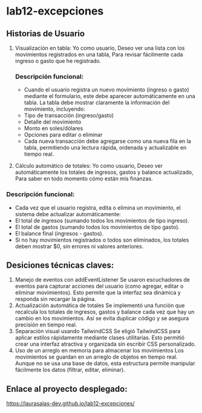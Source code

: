 # lab12-excepciones
## Historias de Usuario
1. Visualización en tabla:
   Yo como usuario,
   Deseo ver una lista con los movimientos registrados en una tabla,
   Para revisar fácilmente cada ingreso o gasto que he registrado.
   ### Descripción funcional:
   - Cuando el usuario registra un nuevo movimiento (ingreso o gasto) mediante el formulario, este debe aparecer automáticamente en una tabla. La tabla debe mostrar claramente la información del movimiento, incluyendo:
   - Tipo de transacción (ingreso/gasto)
   - Detalle del movimiento
   - Monto en soles/dólares
   - Opciones para editar o eliminar
   - Cada nueva transacción debe agregarse como una nueva fila en la tabla, permitiendo una lectura rápida, ordenada y actualizable en tiempo real.
     
2. Cálculo automático de totales:
  Yo como usuario,
  Deseo ver automáticamente los totales de ingresos, gastos y balance actualizado,
  Para saber en todo momento cómo están mis finanzas.
  ### Descripción funcional:
  - Cada vez que el usuario registra, edita o elimina un movimiento, el sistema debe actualizar automáticamente:
  - El total de ingresos (sumando todos los movimientos de tipo ingreso).
  - El total de gastos (sumando todos los movimientos de tipo gasto).
  - El balance final (ingresos - gastos).
  - Si no hay movimientos registrados o todos son eliminados, los totales deben mostrar $0, sin errores ni valores anteriores.

## Desiciones técnicas claves:
1. Manejo de eventos con addEventListener
    Se usaron escuchadores de eventos para capturar acciones del usuario (como agregar, editar o eliminar movimientos). Esto permite que la interfaz sea dinámica y responda sin recargar la página.
2. Actualización automática de totales
    Se implementó una función que recalcula los totales de ingresos, gastos y balance cada vez que hay un cambio en los movimientos. Así se evita duplicar código y se asegura precisión en tiempo real.
3. Separación visual usando TailwindCSS
    Se eligió TailwindCSS para aplicar estilos rápidamente mediante clases utilitarias. Esto permitió crear una interfaz atractiva y organizada sin escribir CSS personalizado.
4. Uso de un arreglo en memoria para almacenar los movimientos
    Los movimientos se guardan en un arreglo de objetos en tiempo real. Aunque no se usa una base de datos, esta estructura permite manipular fácilmente los datos (filtrar, editar, eliminar).

## Enlace al proyecto desplegado:
https://laurasalas-dev.github.io/lab12-excepciones/



